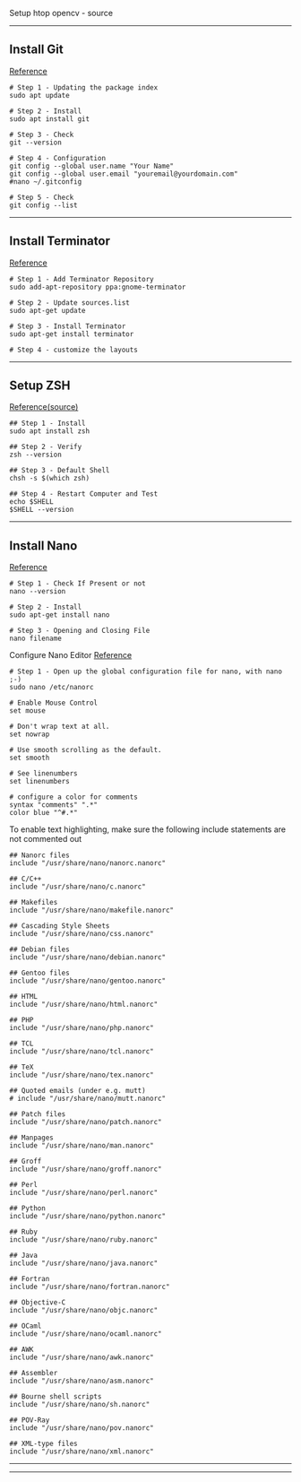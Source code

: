 

Setup 
htop
opencv - source



---  

## Install Git  
[Reference](https://linuxize.com/post/how-to-install-git-on-ubuntu-18-04/)
```
# Step 1 - Updating the package index
sudo apt update

# Step 2 - Install
sudo apt install git

# Step 3 - Check
git --version

# Step 4 - Configuration
git config --global user.name "Your Name"
git config --global user.email "youremail@yourdomain.com"
#nano ~/.gitconfig

# Step 5 - Check 
git config --list

```

---  

## Install Terminator  
[Reference](https://blog.arturofm.com/install-terminator-terminal-emulator-in-ubuntu/)
```
# Step 1 - Add Terminator Repository
sudo add-apt-repository ppa:gnome-terminator

# Step 2 - Update sources.list
sudo apt-get update

# Step 3 - Install Terminator
sudo apt-get install terminator

# Step 4 - customize the layouts

```

---  

## Setup ZSH
[Reference(source)](https://github.com/ohmyzsh/ohmyzsh)
```
## Step 1 - Install
sudo apt install zsh

## Step 2 - Verify
zsh --version

## Step 3 - Default Shell
chsh -s $(which zsh)

## Step 4 - Restart Computer and Test
echo $SHELL
$SHELL --version
```



---  

## Install Nano
[Reference](https://www.hostinger.in/tutorials/how-to-install-and-use-nano-text-editor)
```
# Step 1 - Check If Present or not
nano --version

# Step 2 - Install
sudo apt-get install nano

# Step 3 - Opening and Closing File
nano filename
```

Configure Nano Editor
[Reference](https://www.agnosticdev.com/content/configure-nano-command-line-development)
```
# Step 1 - Open up the global configuration file for nano, with nano ;-)
sudo nano /etc/nanorc

# Enable Mouse Control
set mouse

# Don't wrap text at all.
set nowrap

# Use smooth scrolling as the default.
set smooth

# See linenumbers
set linenumbers

# configure a color for comments
syntax "comments" ".*"
color blue "^#.*"

```
  
To enable text highlighting, make sure the following include statements are not commented out
```
## Nanorc files
include "/usr/share/nano/nanorc.nanorc"
 
## C/C++
include "/usr/share/nano/c.nanorc"
 
## Makefiles
include "/usr/share/nano/makefile.nanorc"
 
## Cascading Style Sheets
include "/usr/share/nano/css.nanorc"
 
## Debian files
include "/usr/share/nano/debian.nanorc"
 
## Gentoo files
include "/usr/share/nano/gentoo.nanorc"
 
## HTML
include "/usr/share/nano/html.nanorc"
 
## PHP
include "/usr/share/nano/php.nanorc"
 
## TCL
include "/usr/share/nano/tcl.nanorc"
 
## TeX
include "/usr/share/nano/tex.nanorc"
 
## Quoted emails (under e.g. mutt)
# include "/usr/share/nano/mutt.nanorc"
 
## Patch files
include "/usr/share/nano/patch.nanorc"
 
## Manpages
include "/usr/share/nano/man.nanorc"
 
## Groff
include "/usr/share/nano/groff.nanorc"
 
## Perl
include "/usr/share/nano/perl.nanorc"
 
## Python
include "/usr/share/nano/python.nanorc"
 
## Ruby
include "/usr/share/nano/ruby.nanorc"
 
## Java
include "/usr/share/nano/java.nanorc"
 
## Fortran
include "/usr/share/nano/fortran.nanorc"
 
## Objective-C
include "/usr/share/nano/objc.nanorc"
 
## OCaml
include "/usr/share/nano/ocaml.nanorc"
 
## AWK
include "/usr/share/nano/awk.nanorc"
 
## Assembler
include "/usr/share/nano/asm.nanorc"
 
## Bourne shell scripts
include "/usr/share/nano/sh.nanorc"
 
## POV-Ray
include "/usr/share/nano/pov.nanorc"
 
## XML-type files
include "/usr/share/nano/xml.nanorc"
```




---  
  

---  



